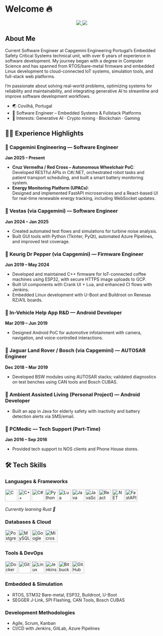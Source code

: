 # Welcome 🔥

<!-- Socials -->
<p align="center">
  <a href="https://www.linkedin.com/in/joaoacfonseca/">
    <img src="https://img.shields.io/badge/LinkedIn-0077B5?style=for-the-badge&logo=linkedin&logoColor=white"/>
  </a>
  <a href="mailto:j90fonseca@gmail.com">
    <img src="https://img.shields.io/badge/Email-D14836?style=for-the-badge&logo=gmail&logoColor=white"/>
  </a>
</p>

## About Me
Current Software Engineer at Capgemini Engineering Portugal’s Embedded Safety Critical Systems technical unit, with over 6 years of experience in software development. My journey began with a degree in Computer Science and has spanned from RTOS/bare-metal firmware and embedded Linux development to cloud-connected IoT systems, simulation tools, and full-stack web platforms.

I’m passionate about solving real-world problems, optimizing systems for reliability and maintainability, and integrating generative AI to streamline and improve software development workflows.

- 🌏 Covilhã, Portugal
- 💼 Software Engineer – Embedded Systems & Fullstack Platforms
- 🧠 Interests: Generative AI · Crypto mining · Blockchain · Gaming

## 🧑‍💻 Experience Highlights

### 🔹 Capgemini Engineering — Software Engineer  
**Jan 2025 – Present**
- **Cruz Vermelha / Red Cross – Autonomous Wheelchair PoC**:  
  Developed RESTful APIs in C#/.NET, orchestrated robot tasks and patient transport scheduling, and built a smart battery monitoring system.
- **Energy Monitoring Platform (UPACs)**:  
  Designed and implemented FastAPI microservices and a React-based UI for real-time renewable energy tracking, including WebSocket updates.

### 🔹 Vestas (via Capgemini) — Software Engineer  
**Jun 2024 – Jan 2025**
- Created automated test flows and simulations for turbine noise analysis.
- Built GUI tools with Python (Tkinter, PyQt), automated Azure Pipelines, and improved test coverage.

### 🔹 Keurig Dr Pepper (via Capgemini) — Firmware Engineer  
**Jun 2019 – May 2024**
- Developed and maintained C++ firmware for IoT-connected coffee machines using ESP32, with secure HTTPS image uploads to GCP.
- Built UI components with Crank UI + Lua, and enhanced CI flows with Jenkins.
- Embedded Linux development with U-Boot and Buildroot on Renesas RZ/A1L boards.

### 🔹 In-Vehicle Help App R&D — Android Developer  
**Mar 2019 – Jun 2019**
- Designed Android PoC for automotive infotainment with camera, navigation, and voice-controlled interactions.

### 🔹 Jaguar Land Rover / Bosch (via Capgemini) — AUTOSAR Engineer  
**Dec 2018 – Mar 2019**
- Developed BSW modules using AUTOSAR stacks; validated diagnostics on test benches using CAN tools and Bosch CUBAS.

### 🔹 Ambient Assisted Living (Personal Project) — Android Developer  
- Built an app in Java for elderly safety with inactivity and battery detection alerts via SMS/email.

### 🔹 PCMedic — Tech Support (Part-Time)  
**Jan 2016 – Sep 2016**
- Provided tech support to NOS clients and Phone House stores.

## 🛠️ Tech Skills

### Languages & Frameworks
<p align="start">
  <img src="https://cdn.jsdelivr.net/gh/devicons/devicon/icons/c/c-original.svg" width="40" title="C"/>
  <img src="https://cdn.jsdelivr.net/gh/devicons/devicon/icons/cplusplus/cplusplus-original.svg" width="40" title="C++"/>
  <img src="https://cdn.jsdelivr.net/gh/devicons/devicon/icons/csharp/csharp-original.svg" width="40" title="C#"/>
  <img src="https://cdn.jsdelivr.net/gh/devicons/devicon/icons/python/python-original.svg" width="40" title="Python"/>
  <img src="https://cdn.jsdelivr.net/gh/devicons/devicon/icons/lua/lua-original.svg" width="40" title="Lua"/>
  <img src="https://cdn.jsdelivr.net/gh/devicons/devicon/icons/java/java-original.svg" width="40" title="Java"/>
  <img src="https://cdn.jsdelivr.net/gh/devicons/devicon/icons/javascript/javascript-original.svg" width="40" title="JavaScript"/>
  <img src="https://cdn.jsdelivr.net/gh/devicons/devicon/icons/react/react-original.svg" width="40" title="React"/>
  <img src="https://cdn.jsdelivr.net/gh/devicons/devicon/icons/dotnetcore/dotnetcore-original.svg" width="40" title=".NET Core"/>
  <img src="https://cdn.jsdelivr.net/gh/devicons/devicon/icons/fastapi/fastapi-original.svg" width="40" title="FastAPI"/>
</p>
<p><i>Currently learning Rust 🦀</i></p>

### Databases & Cloud
<p align="start">
  <img src="https://cdn.jsdelivr.net/gh/devicons/devicon/icons/postgresql/postgresql-original.svg" width="40" title="PostgreSQL"/>
  <img src="https://cdn.jsdelivr.net/gh/devicons/devicon/icons/mysql/mysql-original.svg" width="40" title="MySQL"/>
  <img src="https://cdn.jsdelivr.net/gh/devicons/devicon/icons/googlecloud/googlecloud-original.svg" width="40" title="Google Cloud"/>
  <img src="https://cdn.jsdelivr.net/gh/devicons/devicon/icons/azure/azure-original.svg" width="40" title="Microsoft Azure"/>
</p>

### Tools & DevOps
<p align="start">
  <img src="https://cdn.jsdelivr.net/gh/devicons/devicon/icons/docker/docker-original.svg" width="40" title="Docker"/>
  <img src="https://cdn.jsdelivr.net/gh/devicons/devicon/icons/git/git-original.svg" width="40" title="Git"/>
  <img src="https://cdn.jsdelivr.net/gh/devicons/devicon/icons/linux/linux-original.svg" width="40" title="Linux"/>
  <img src="https://cdn.jsdelivr.net/gh/devicons/devicon/icons/jenkins/jenkins-original.svg" width="40" title="Jenkins"/>
  <img src="https://cdn.jsdelivr.net/gh/devicons/devicon/icons/bitbucket/bitbucket-original.svg" width="40" title="Bitbucket"/>
  <img src="https://cdn.jsdelivr.net/gh/devicons/devicon/icons/github/github-original.svg" width="40" title="GitHub"/>
</p>

### Embedded & Simulation
- RTOS, STM32 Bare-metal, ESP32, Buildroot, U-Boot  
- SEGGER J-Link, SPI Flashing, CAN Tools, Bosch CUBAS

### Development Methodologies
- Agile, Scrum, Kanban  
- CI/CD with Jenkins, GitLab, Azure Pipelines
